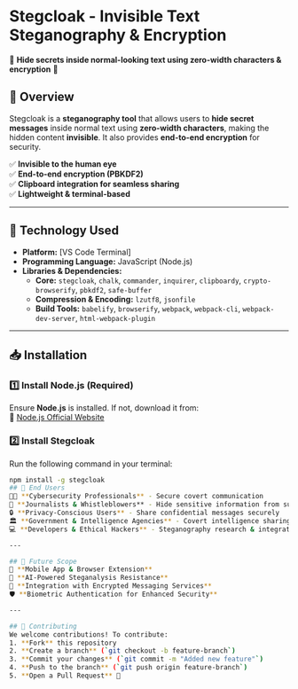 # **Stegcloak - Invisible Text Steganography & Encryption**  
🔹 **Hide secrets inside normal-looking text using zero-width characters & encryption** 🔹  

## 📌 **Overview**  
Stegcloak is a **steganography tool** that allows users to **hide secret messages** inside normal text using **zero-width characters**, making the hidden content **invisible**. It also provides **end-to-end encryption** for security.  

✅ **Invisible to the human eye**  
✅ **End-to-end encryption (PBKDF2)**  
✅ **Clipboard integration for seamless sharing**  
✅ **Lightweight & terminal-based**  

---

## 🚀 **Technology Used**  
- **Platform:** [VS Code Terminal]  
- **Programming Language:** JavaScript (Node.js)  
- **Libraries & Dependencies:**  
  - **Core:** `stegcloak`, `chalk`, `commander`, `inquirer`, `clipboardy`, `crypto-browserify`, `pbkdf2`, `safe-buffer`  
  - **Compression & Encoding:** `lzutf8`, `jsonfile`  
  - **Build Tools:** `babelify`, `browserify`, `webpack`, `webpack-cli`, `webpack-dev-server`, `html-webpack-plugin`  

---

## 📥 **Installation**  
### **1️⃣ Install Node.js (Required)**
Ensure **Node.js** is installed. If not, download it from:  
🔗 [Node.js Official Website](https://nodejs.org/)  

### **2️⃣ Install Stegcloak**
Run the following command in your terminal:  
```sh
npm install -g stegcloak
## 👥 End Users  
👨‍💻 **Cybersecurity Professionals** - Secure covert communication  
📰 **Journalists & Whistleblowers** - Hide sensitive information from surveillance  
🔒 **Privacy-Conscious Users** - Share confidential messages securely  
🏛️ **Government & Intelligence Agencies** - Covert intelligence sharing  
💻 **Developers & Ethical Hackers** - Steganography research & integration  

---

## 🚀 Future Scope  
📱 **Mobile App & Browser Extension**  
🤖 **AI-Powered Steganalysis Resistance**  
📩 **Integration with Encrypted Messaging Services**  
🛡 **Biometric Authentication for Enhanced Security**  

---

## 🤝 Contributing  
We welcome contributions! To contribute:  
1. **Fork** this repository  
2. **Create a branch** (`git checkout -b feature-branch`)  
3. **Commit your changes** (`git commit -m "Added new feature"`)  
4. **Push to the branch** (`git push origin feature-branch`)  
5. **Open a Pull Request** 🚀  
